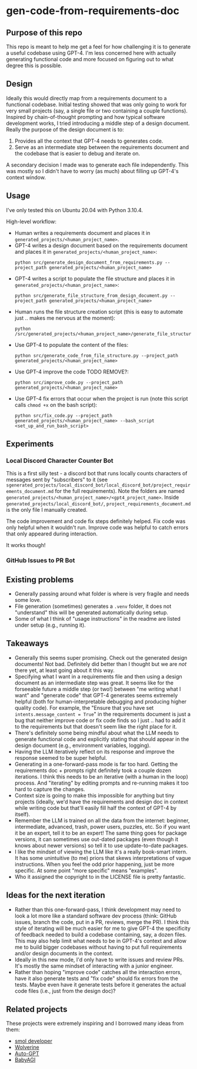 # gen-code-from-requirements-doc

## Purpose of this repo
This repo is meant to help me get a feel for how challenging it is to generate a useful codebase using GPT-4. I'm less concerned here with actually generating functional code and more focused on figuring out to what degree this is possible.

## Design
Ideally this would directly map from a requirements document to a functional codebase. Initial testing showed that was only going to work for very small projects (say, a single file or two containing a couple functions). Inspired by chain-of-thought prompting and how typical software development works, I tried introducing a middle step of a design document. Really the purpose of the design document is to:
1. Provides all the context that GPT-4 needs to generates code.
1. Serve as an intermediate step between the requirements document and the codebase that is easier to debug and iterate on.

A secondary decision I made was to generate each file independently. This was mostly so I didn't have to worry (as much) about filling up GPT-4's context window. 

## Usage
I've only tested this on Ubuntu 20.04 with Python 3.10.4.

High-level workflow:
- Human writes a requirements document and places it in `generated_projects/<human_project_name>`.
- GPT-4 writes a design document based on the requirements document and places it in `generated_projects/<human_project_name>`:
    ```
    python src/generate_design_document_from_requirements.py --project_path generated_projects/<human_project_name>
    ```
- GPT-4 writes a script to populate the file structure and places it in `generated_projects/<human_project_name>`: 
    ```
    python src/generate_file_structure_from_design_document.py --project_path generated_projects/<human_project_name>
    ```
- Human runs the file structure creation script (this is easy to automate just .. makes me nervous at the moment):
    ```
    python /src/generated_projects/<human_project_name>/generate_file_structure.py
    ```
- Use GPT-4 to populate the content of the files: 
    ```
    python src/generate_code_from_file_structure.py --project_path generated_projects/<human_project_name>
    ```
- Use GPT-4 improve the code TODO REMOVE?: 
    ```
    python src/improve_code.py --project_path generated_projects/<human_project_name>
    ```
- Use GPT-4 fix errors that occur when the project is run (note this script calls `chmod +x` on the bash script): 
    ```
    python src/fix_code.py --project_path generated_projects/<human_project_name> --bash_script <set_up_and_run_bash_script>
    ```

## Experiments

### Local Discord Character Counter Bot
This is a first silly test - a discord bot that runs locally counts characters of messages sent by "subscribers" to it (see `sgenerated_projects/local_discord_bot/local_discord_bot/project_requirements_document.md` for the full requirements). Note the folders are named `generated_projects/<human_project_name>/<gpt4_project_name>`. Inside `generated_projects/local_discord_bot/`, `project_requirements_document.md` is the only file I manually created.

The code improvement and code fix steps definitely helped. Fix code was only helpful when it wouldn't run. Improve code was helpful to catch errors that only appeared during interaction.

It works though!

### GitHub Issues to PR Bot





## Existing problems
- Generally passing around what folder is where is very fragile and needs some love.
- File generation (sometimes) generates a `.venv` folder, it does not "understand" this will be generated automatically during setup.
- Some of what I think of "usage instructions" in the readme are listed under setup (e.g., running it).

## Takeaways
- Generally this seems super promising. Check out the generated design documents! Not bad. Definitely did better than I thought but we are _not_ there yet, at least going about it this way.
- Specifying what I want in a requirements file and then using a design document as an intermediate step was great. It seems like for the forseeable future a middle step (or two!) between "me writing what I want" and "generate code" that GPT-4 generates seems extremely helpful (both for human-interpretable debugging and producing higher quality code). For example, the "Ensure that you have set `intents.message_content = True`" in the requirements document is just a bug that neither improve code or fix code finds so I just .. had to add it to the requirements but that doesn't seem like the right place for it.
- There's definitely some being mindful about what the LLM needs to generate functional code and explicitly stating that should appear in the design document (e.g., environment variables, logging).
- Having the LLM iteratively reflect on its response and improve the response seemed to be super helpful.
- Generating in a one-forward-pass mode is far too hard. Getting the requirements doc + prompts right definitely took a couple dozen iterations. I think this needs to be an iterative (with a human in the loop) process. And "iterating" by editing prompts and re-running makes it too hard to capture the changes.
- Context size is going to make this impossible for anything but tiny projects (ideally, we'd have the requirements and design doc in context while writing code but that'll easily fill half the context of GPT-4 by itself).
- Remember the LLM is trained on all the data from the internet: beginner, intermediate, advanced, trash, power users, puzzles, etc. So if you want it be an expert, tell it to be an expert! The same thing goes for package versions, it can sometimes use out-dated packages (even though it knows about newer versions) so tell it to use update-to-date packages.
- I like the mindset of viewing the LLM like it's a really book-smart intern. It has some unintuitive (to me) priors that skews interpretations of vague instructions. When you feel the odd prior happening, just be more specific. At some point "more specific" means "examples".
- Who it assigned the copyright to in the LICENSE file is pretty fantastic.

## Ideas for the next iteration
- Rather than this one-forward-pass, I think development may need to look a lot more like a standard software dev process (think: GitHub issues, branch the code, put in a PR, reviews, merge the PR). I think this style of iterating will be much easier for me to give GPT-4 the specificity of feedback needed to build a codebase containing, say, a dozen files. This may also help limit what needs to be in GPT-4's context and allow me to build bigger codebases without having to put full requirements and/or design documents in the context.
- Ideally in this new mode, I'd only have to write issues and review PRs. It's mostly the same mindset of interacting with a junior engineer.
- Rather than hoping "improve code" catches all the interaction errors, have it also generate tests and "fix code" should fix errors from the tests. Maybe even have it generate tests before it generates the actual code files (i.e., just from the design doc)?

## Related projects
These projects were extremely inspiring and I borrowed many ideas from them:
- [smol developer](https://github.com/smol-ai/developer)
- [Wolverine](https://github.com/biobootloader/wolverine)
- [Auto-GPT](https://github.com/Significant-Gravitas/Auto-GPT)
- [BabyAGI](https://github.com/yoheinakajima/babyagi)
